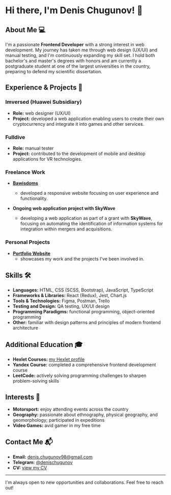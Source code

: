 # Hi there, I'm Denis Chugunov! 👋

## About Me 💻

I'm a passionate **Frontend Developer** with a strong interest in web development. My journey has taken me through web design (UX/UI) and manual testing, and I'm continuously expanding my skill set. I hold both bachelor's and master's degrees with honors and am currently a postgraduate student at one of the largest universities in the country, preparing to defend my scientific dissertation.

## Experience & Projects 🚀

### Imversed (Huawei Subsidiary)

- **Role:** web designer (UX/UI)
- **Project:** developed a web application enabling users to create their own cryptocurrency and integrate it into games and other services.

### Fulldive

- **Role:** manual tester
- **Project:** contributed to the development of mobile and desktop applications for VR technologies.

### Freelance Work

- **[Bawisdoms](https://bawisdoms.com/)**
  - developed a responsive website focusing on user experience and functionality.

- **Ongoing web application project with SkyWave**
  - developing a web application as part of a grant with **SkyWave**, focusing on automating the identification of information systems for integration within mergers and acquisitions.

### Personal Projects

- **[Portfolio Website](https://denischugunov.github.io/CV-Project/)**
  - showcases my work and the projects I've been involved in.

## Skills 🛠️

- **Languages:** HTML, CSS (SCSS, Bootstrap), JavaScript, TypeScript
- **Frameworks & Libraries:** React (Redux), Jest, Chart.js
- **Tools & Technologies:** Figma, Postman, Trello
- **Testing and Design:** QA testing, UX/UI design
- **Programming Paradigms:** functional programming, object-oriented programming
- **Other:** familiar with design patterns and principles of modern frontend architecture

## Additional Education 🎓

- **Hexlet Courses:** [my Hexlet profile](https://ru.hexlet.io/u/user-b5768da8612270f7)
- **Yandex Course:** completed a comprehensive frontend development course
- **LeetCode:** actively solving programming challenges to sharpen problem-solving skills

## Interests 🎯

- **Motorsport:** enjoy attending events across the country
- **Geography:** passionate about ethnography, physical geography, and geomorphology; participated in expeditions
- **Video Games:** avid gamer in my free time

## Contact Me 📬

- **Email:** [denis.chugunov98@gmail.com](mailto:denis.chugunov98@gmail.com)
- **Telegram:** [@denischugunov](https://t.me/denischugunov)
- **CV:** [view my CV](https://drive.google.com/file/d/1cxmc1J7VKAHJSXfmxKgcwLQgGDq6H4BN/view?usp=sharing)

---

I'm always open to new opportunities and collaborations. Feel free to reach out!
